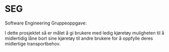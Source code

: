 # SEG
 Software Engineering Gruppeoppgave:
 
 I dette prosjektet så er målet å gi brukere med ledig kjøretøy muligheten til å midlertidig låne bort sine kjøretøy til andre brukere for å oppfylle
 deres  midlertige transportbehov.